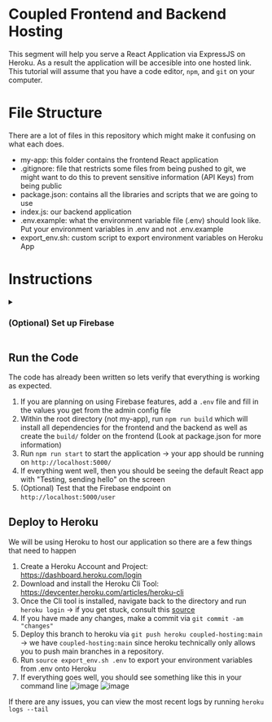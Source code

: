 # Coupled Frontend and Backend Hosting

This segment will help you serve a React Application via ExpressJS on Heroku. As a result the application will be accesible into one hosted link. This tutorial will assume that you have a code editor, `npm`, and `git` on your computer.

# File Structure
There are a lot of files in this repository which might make it confusing on what each does.
- my-app: this folder contains the frontend React application 
- .gitignore: file that restricts some files from being pushed to git, we might want to do this to prevent sensitive information (API Keys) from being public
- package.json: contains all the libraries and scripts that we are going to use
- index.js: our backend application
- .env.example: what the environment variable file (.env) should look like. Put your environment variables in .env and not .env.example
- export_env.sh: custom script to export environment variables on Heroku App

# Instructions
<details>
  <summary> <h3> (Optional) Set up Firebase </h3> </summary>
This project includes a simple Firebase-hosted database (Firestore) which should be configured before starting the code. Additionally, it will also be referenced in a future section where we talk about configuring environment variables in Heroku.

Note: if you do not want to enable firebase, you don't have to. Just comment out the following section
<img width="680" alt="image" src="https://user-images.githubusercontent.com/39445369/164337721-f57372d9-1047-41da-b9ef-b0f5ce746c39.png">

1. Create a Firebase account by navigating towards https://firebase.google.com/
2. Create a new project (Google Analytics are optional)
3. Create a Service Account where you will get AdminSDK Information (Click "Generate new private key")
![image](https://user-images.githubusercontent.com/39445369/164480393-371ffc83-9892-4a6e-bd2e-2ed43f1c63a6.png)
4. Navigate towards Cloud Firestore and create a new Firestore with an initial collection of "user" and initial document "jonathan" (This is because the API we wrote queries for this :) )
![image](https://user-images.githubusercontent.com/39445369/164481048-2cf130c3-f630-45c5-aaab-3ba334bf9176.png)
5. Inside your repository, add the variables you got in STEP 3 for the private key into a `.env` file. An example of the file is in `.env.example`
</details>

## Run the Code
The code has already been written so lets verify that everything is working as expected. 
1. If you are planning on using Firebase features, add a `.env` file and fill in the values you get from the admin config file
2. Within the root directory (not my-app), run `npm run build` which will install all dependencies for the frontend and the backend as well as create the `build/` folder on the frontend (Look at package.json for more information)
3. Run `npm run start` to start the application -> your app should be running on `http://localhost:5000/`
4. If everything went well, then you should be seeing the default React app with "Testing, sending hello" on the screen
5. (Optional) Test that the Firebase endpoint on `http://localhost:5000/user`

## Deploy to Heroku

We will be using Heroku to host our application so there are a few things that need to happen
  
1. Create a Heroku Account and Project: https://dashboard.heroku.com/login
2. Download and install the Heroku Cli Tool: https://devcenter.heroku.com/articles/heroku-cli
3. Once the Cli tool is installed, navigate back to the directory and run `heroku login` -> if you get stuck, consult this [source](https://devcenter.heroku.com/articles/heroku-cli#:~:text=with%20these%20instructions.-,Get%20Started%20with%20the%20Heroku%20CLI,-After%20you%20install)
4. If you have made any changes, make a commit via `git commit -am "changes"`
5. Deploy this branch to heroku via `git push heroku coupled-hosting:main` -> we have `coupled-hosting:main` since heroku technically only allows you to push main branches in a repository.
6. Run `source export_env.sh .env` to export your environment variables from .env onto Heroku
7. If everything goes well, you should see something like this in your command line
![image](https://user-images.githubusercontent.com/39445369/164490214-06254a45-fbba-4188-bc80-8745513e859e.png)
![image](https://user-images.githubusercontent.com/39445369/164542541-472ecdb5-eb46-48ee-9393-7a0f00bf39b4.png)

If there are any issues, you can view the most recent logs by running `heroku logs --tail`


  

